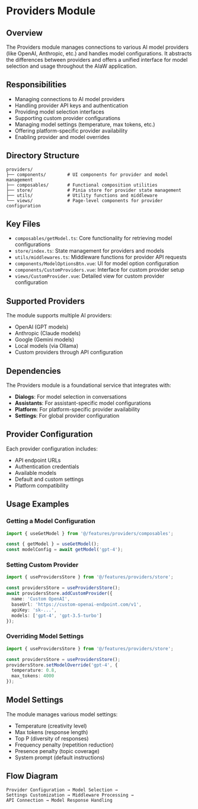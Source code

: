 # Providers Module

## Overview

The Providers module manages connections to various AI model providers (like OpenAI, Anthropic, etc.) and handles model configurations. It abstracts the differences between providers and offers a unified interface for model selection and usage throughout the AIaW application.

## Responsibilities

- Managing connections to AI model providers
- Handling provider API keys and authentication
- Providing model selection interfaces
- Supporting custom provider configurations
- Managing model settings (temperature, max tokens, etc.)
- Offering platform-specific provider availability
- Enabling provider and model overrides

## Directory Structure

```
providers/
├── components/        # UI components for provider and model management
├── composables/       # Functional composition utilities
├── store/             # Pinia store for provider state management
├── utils/             # Utility functions and middleware
└── views/             # Page-level components for provider configuration
```

## Key Files

- `composables/getModel.ts`: Core functionality for retrieving model configurations
- `store/index.ts`: State management for providers and models
- `utils/middlewares.ts`: Middleware functions for provider API requests
- `components/ModelOptionsBtn.vue`: UI for model option configuration
- `components/CustomProviders.vue`: Interface for custom provider setup
- `views/CustomProvider.vue`: Detailed view for custom provider configuration

## Supported Providers

The module supports multiple AI providers:

- OpenAI (GPT models)
- Anthropic (Claude models)
- Google (Gemini models)
- Local models (via Ollama)
- Custom providers through API configuration

## Dependencies

The Providers module is a foundational service that integrates with:

- **Dialogs**: For model selection in conversations
- **Assistants**: For assistant-specific model configurations
- **Platform**: For platform-specific provider availability
- **Settings**: For global provider configuration

## Provider Configuration

Each provider configuration includes:

- API endpoint URLs
- Authentication credentials
- Available models
- Default and custom settings
- Platform compatibility

## Usage Examples

### Getting a Model Configuration

```typescript
import { useGetModel } from '@/features/providers/composables';

const { getModel } = useGetModel();
const modelConfig = await getModel('gpt-4');
```

### Setting Custom Provider

```typescript
import { useProvidersStore } from '@/features/providers/store';

const providersStore = useProvidersStore();
await providersStore.addCustomProvider({
  name: 'Custom OpenAI',
  baseUrl: 'https://custom-openai-endpoint.com/v1',
  apiKey: 'sk-...',
  models: ['gpt-4', 'gpt-3.5-turbo']
});
```

### Overriding Model Settings

```typescript
import { useProvidersStore } from '@/features/providers/store';

const providersStore = useProvidersStore();
providersStore.setModelOverride('gpt-4', {
  temperature: 0.8,
  max_tokens: 4000
});
```

## Model Settings

The module manages various model settings:

- Temperature (creativity level)
- Max tokens (response length)
- Top P (diversity of responses)
- Frequency penalty (repetition reduction)
- Presence penalty (topic coverage)
- System prompt (default instructions)

## Flow Diagram

```
Provider Configuration → Model Selection → 
Settings Customization → Middleware Processing →
API Connection → Model Response Handling
```